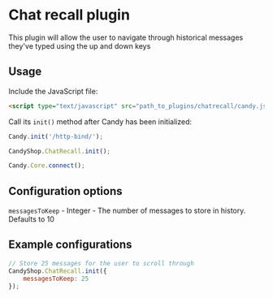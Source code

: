 # Chat recall plugin
This plugin will allow the user to navigate through historical messages they've typed using the up and down keys

## Usage
Include the JavaScript file:

```HTML
<script type="text/javascript" src="path_to_plugins/chatrecall/candy.js"></script>
```

Call its `init()` method after Candy has been initialized:

```JavaScript
Candy.init('/http-bind/');

CandyShop.ChatRecall.init();

Candy.Core.connect();
```

## Configuration options
`messagesToKeep` - Integer - The number of messages to store in history. Defaults to 10

## Example configurations
```JavaScript
// Store 25 messages for the user to scroll through
CandyShop.ChatRecall.init({
    messagesToKeep: 25
});
```
